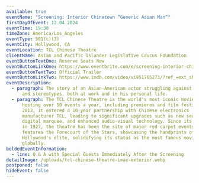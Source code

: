 ```yaml
---
available: true
eventName: "Screening: Interior Chinatown “Generic Asian Man”"
firstDayOfEvent: 12.04.2024
eventTime: 19:30
timeZone: America/Los_Angeles
eventType: 501(c)(3)
eventCity: Hollywood, CA
eventLocation: TCL Chinese Theatre
clientName: Asian and Pacific Islander Legislative Caucus Foundation
eventButtonTextOne: Reserve Seats Now
eventButtonLinkOne: https://www.eventbrite.com/e/screening-interior-chinatown-generic-asian-man-tickets-1076817974549?aff=oddtdtcreator
eventButtonTextTwo: Official Trailer
eventButtonLinkTwo: https://www.imdb.com/video/vi951765273/?ref_=ext_shr_lnk
eventDescription:
  - paragraph: The story of an Asian-American actor struggling against clichéd roles
      and stereotypes, both at work and in his personal life.
  - paragraph: The TCL Chinese Theatre is the world's most iconic movie palace,
      hosting over 50 events a year, including premieres and film festivals. In
      2013, it entered a 10-year partnership with Chinese electronics
      manufacturer TCL, leading to significant upgrades such as new seating, a
      digital marquee, and enhanced audio-visual technology. Since its opening
      in 1927, the theatre has been the site of major red carpet events and
      features the Forecourt of the Stars, showcasing the handprints of
      Hollywood's elite, solidifying its status as the most famous movie theatre
      globally.
boldedEventInformation:
  - line: Q & A with Special Guests Immediately After the Screening
detailImage: /uploads/tcl-chinese-theatre-imax-exterior.webp
postponed: false
hideEvent: false
---
```

